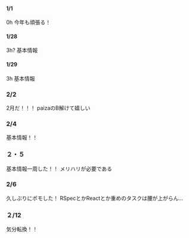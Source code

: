 #### 1/1
0h 今年も頑張る！

#### 1/28
3h? 基本情報


#### 1/29
3h 基本情報

### 2/2
2月だ！！！
paizaのB解けて嬉しい


### 2/4
基本情報！！

### ２・５
基本情報一周した！！
メリハリが必要である

### 2/6
久しぶりにポモした！
RSpecとかReactとか重めのタスクは腰が上がらん...


### ２/12
気分転換！！